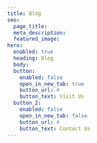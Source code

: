 ```yaml
---
title: Blog
seo:
  page_title:
  meta_description:
  featured_image:
hero: 
  enabled: true
  heading: Blog
  body: 
  button:
    enabled: false
    open_in_new_tab: true
    button_url: #
    button_text: Visit Us
  button_2:
    enabled: false
    open_in_new_tab: false
    button_url: #
    button_text: Contact Us
---
```

